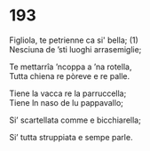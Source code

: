 # 193
  
Figliola, te petrienne ca si' bella; (1)  
Nesciuna de ’sti luoghi arrasemiglie;  
  
Te mettarrîa ’ncoppa a ’na rotella,  
Tutta chiena re pòreve e re palle.  
  
Tiene la vacca re la parruccella;  
Tiene ln naso de lu pappavallo;  
  
Si’ scartellata comme e bicchiarella;  
  
Si’ tutta struppiata e sempe parle.  
  

